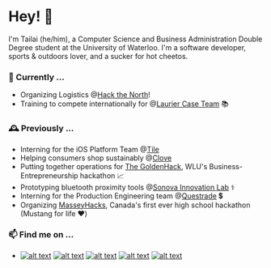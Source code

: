 
# Hey! 👋

I'm Tailai (he/him), a Computer Science and Business Administration Double Degree student at the University of Waterloo. I'm a software developer, sports & outdoors lover, and a sucker for hot cheetos. 

### 🔭 Currently ...
- Organizing Logistics @[Hack the North](https://hackthenorth.com/)!
- Training to compete internationally for @[Laurier Case Team](https://www.lauriercaseteam.ca/)  📚

### 🕰️ Previously ...
- Interning for the iOS Platform Team @[Tile](https://www.thetileapp.com/)
- Helping consumers shop sustainably @[Clove](https://clove.eco/)
- Putting together operations for [The GoldenHack](https://www.thegoldenhack.ca/), WLU's Business-Entrepreneurship hackathon 📈
- Prototyping bluetooth proximity tools @[Sonova Innovation Lab](https://www.sonova.com/en/sonova-opens-innovation-lab-communitech) ⚕️
- Interning for the Production Engineering team @[Questrade](https://www.questrade.com/home) 💲
- Organizing [MasseyHacks](https://masseyhacks.ca/), Canada's first ever high school hackathon (Mustang for life ❤️)



### 📫 Find me on ...

<!-- icons  -->

[1.1]: http://tailaiwang.me/assets/images/icon_twitter.png (Twitter)
[2.1]: http://tailaiwang.me/assets/images/icon_github.png (GitHub)
[3.1]: http://tailaiwang.me/assets/images/icon_web.png (Portfolio Website)
[4.1]: http://tailaiwang.me/assets/images/icon_linkedin.png (LinkedIn)
[5.1]: http://tailaiwang.me/assets/images/icon_devpost.png (Devpost)

<!-- links to social media accounts -->

[1]: http://www.twitter.com/tailaiwang
[2]: http://www.github.com/tailaiwang
[3]: http://tailaiwang.me/
[4]: https://www.linkedin.com/in/tailai-wang/
[5]: https://devpost.com/tailaiwang

- [![alt text][1.1]][1]
  [![alt text][2.1]][2]
  [![alt text][3.1]][3]
  [![alt text][4.1]][4]
  [![alt text][5.1]][5]





